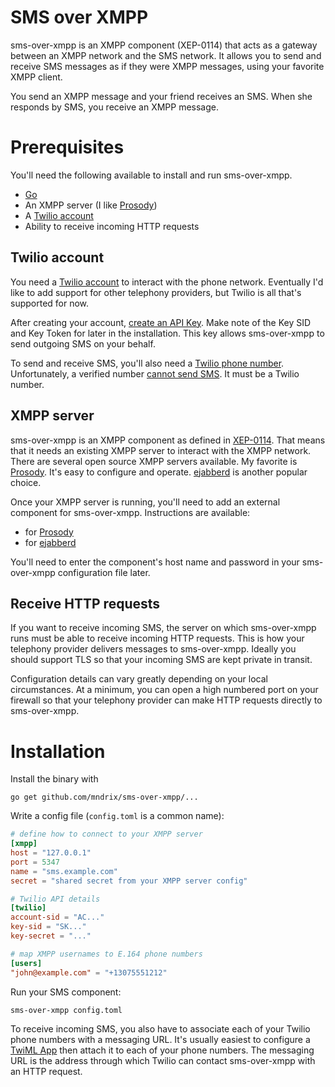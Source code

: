 # SMS over XMPP

sms-over-xmpp is an XMPP component (XEP-0114) that acts as a gateway
between an XMPP network and the SMS network.  It allows you to send
and receive SMS messages as if they were XMPP messages, using your
favorite XMPP client.

You send an XMPP message and your friend receives an SMS.  When she
responds by SMS, you receive an XMPP message.

# Prerequisites

You'll need the following available to install and run sms-over-xmpp.

  * [Go](https://golang.org/dl/)
  * An XMPP server (I like [Prosody](http://prosody.im/))
  * A [Twilio account](https://www.twilio.com/)
  * Ability to receive incoming HTTP requests

## Twilio account

You need a [Twilio account](https://www.twilio.com/) to interact with
the phone network.  Eventually I'd like to add support for other
telephony providers, but Twilio is all that's supported for now.

After creating your
account,
[create an API Key](https://www.twilio.com/console/sms/dev-tools/api-keys).
Make note of the Key SID and Key Token for later in the installation.
This key allows sms-over-xmpp to send outgoing SMS on your behalf.

To send and receive SMS, you'll also need
a
[Twilio phone number](https://www.twilio.com/console/phone-numbers/incoming).
Unfortunately, a verified
number
[cannot send SMS](https://support.twilio.com/hc/en-us/articles/223135427-What-s-the-difference-between-a-verified-phone-number-and-a-Twilio-phone-number-).
It must be a Twilio number.

## XMPP server

sms-over-xmpp is an XMPP component as defined
in [XEP-0114](http://xmpp.org/extensions/xep-0114.html).  That means
that it needs an existing XMPP server to interact with the XMPP
network.  There are several open source XMPP servers available.  My
favorite is [Prosody](http://prosody.im/).  It's easy to configure and
operate.  [ejabberd](https://www.ejabberd.im/) is another popular
choice.

Once your XMPP server is running, you'll need to add an external
component for sms-over-xmpp.  Instructions are available:

  * for [Prosody](http://prosody.im/doc/components#adding_an_external_component)
  * for [ejabberd](https://www.ejabberd.im/node/5134)

You'll need to enter the component's host name and password in your
sms-over-xmpp configuration file later.

## Receive HTTP requests

If you want to receive incoming SMS, the server on which sms-over-xmpp
runs must be able to receive incoming HTTP requests.  This is how your
telephony provider delivers messages to sms-over-xmpp.  Ideally you
should support TLS so that your incoming SMS are kept private in
transit.

Configuration details can vary greatly depending on your local
circumstances.  At a minimum, you can open a high numbered port on
your firewall so that your telephony provider can make HTTP requests
directly to sms-over-xmpp.

# Installation

Install the binary with

    go get github.com/mndrix/sms-over-xmpp/...

Write a config file (`config.toml` is a common name):

```toml
# define how to connect to your XMPP server
[xmpp]
host = "127.0.0.1"
port = 5347
name = "sms.example.com"
secret = "shared secret from your XMPP server config"

# Twilio API details
[twilio]
account-sid = "AC..."
key-sid = "SK..."
key-secret = "..."

# map XMPP usernames to E.164 phone numbers
[users]
"john@example.com" = "+13075551212"
```

Run your SMS component:

    sms-over-xmpp config.toml

To receive incoming SMS, you also have to associate each of your
Twilio phone numbers with a messaging URL.  It's usually easiest to
configure
a
[TwiML App](https://www.twilio.com/console/sms/dev-tools/twiml-apps/add) then
attach it to each of your phone numbers.  The messaging URL is the
address through which Twilio can contact sms-over-xmpp with an HTTP
request.

